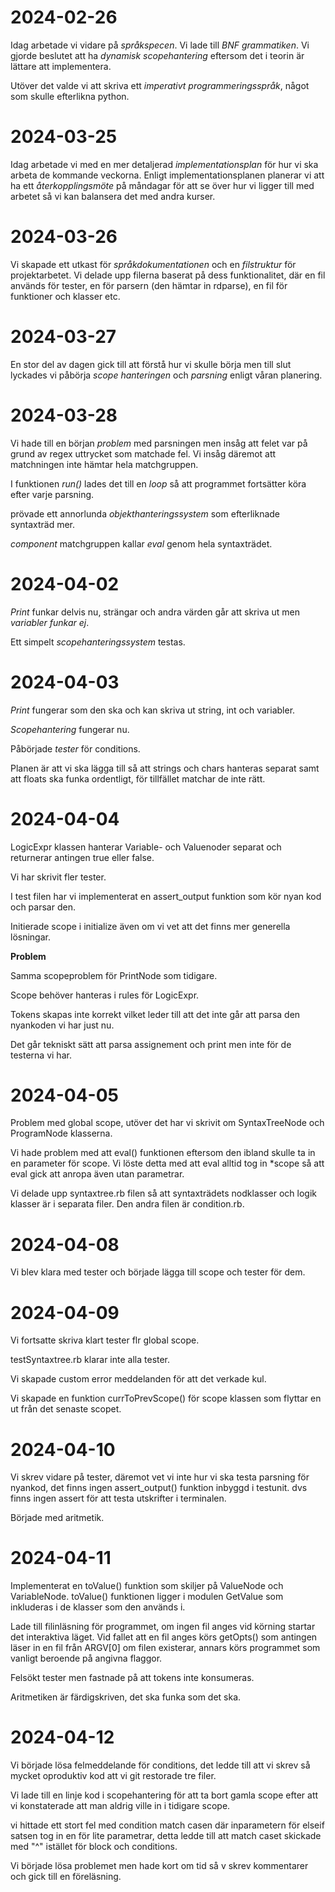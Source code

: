 # 2024-02-26

Idag arbetade vi vidare på _språkspecen_. Vi lade till _BNF grammatiken_. Vi gjorde beslutet att ha _dynamisk scopehantering_ eftersom det i teorin är lättare att implementera.

Utöver det valde vi att skriva ett _imperativt programmeringsspråk_, något som skulle efterlikna python.

# 2024-03-25

Idag arbetade vi med en mer detaljerad _implementationsplan_ för hur vi ska arbeta de kommande veckorna. Enligt implementationsplanen planerar vi att ha ett _återkopplingsmöte_ på måndagar för att se över hur vi ligger till med arbetet så vi kan balansera det med andra kurser.

# 2024-03-26

Vi skapade ett utkast för _språkdokumentationen_ och en _filstruktur_ för projektarbetet. Vi delade upp filerna baserat på dess funktionalitet, där en fil används för tester, en för parsern (den hämtar in rdparse), en fil för funktioner och klasser etc.

# 2024-03-27

En stor del av dagen gick till att förstå hur vi skulle börja men till slut lyckades vi påbörja _scope hanteringen_ och _parsning_ enligt våran planering.

# 2024-03-28

Vi hade till en början _problem_ med parsningen men insåg att felet var på grund av regex uttrycket som matchade fel. Vi insåg däremot att matchningen inte hämtar hela matchgruppen.

I funktionen _run()_ lades det till en _loop_ så att programmet fortsätter köra efter varje parsning.

prövade ett annorlunda _objekthanteringssystem_ som efterliknade syntaxträd mer.

_component_ matchgruppen kallar _eval_ genom hela syntaxträdet.

# 2024-04-02

_Print_ funkar delvis nu, strängar och andra värden går att skriva ut men _variabler funkar ej_.

Ett simpelt _scopehanteringssystem_ testas.

# 2024-04-03

_Print_ fungerar som den ska och kan skriva ut string, int och variabler.

_Scopehantering_ fungerar nu.

Påbörjade _tester_ för conditions.

Planen är att vi ska lägga till så att strings och chars hanteras separat samt att floats ska funka ordentligt, för tillfället matchar de inte rätt.

# 2024-04-04

LogicExpr klassen hanterar Variable- och Valuenoder separat och returnerar antingen true eller false.

Vi har skrivit fler tester.

I test filen har vi implementerat en assert_output funktion som kör nyan kod och parsar den.

Initierade scope i initialize även om vi vet att det finns mer generella lösningar.

__Problem__

Samma scopeproblem för PrintNode som tidigare.

Scope behöver hanteras i rules för LogicExpr.

Tokens skapas inte korrekt vilket leder till att det inte går att parsa den nyankoden vi har just nu.

Det går tekniskt sätt att parsa assignement och print men inte för de testerna vi har.

# 2024-04-05

Problem med global scope, utöver det har vi skrivit om SyntaxTreeNode och ProgramNode klasserna.

Vi hade problem med att eval() funktionen eftersom den ibland skulle ta in en parameter för scope. Vi löste detta med att eval alltid tog in *scope så att eval gick att anropa även utan parametrar.

Vi delade upp syntaxtree.rb filen så att syntaxträdets nodklasser och logik klasser är i separata filer. Den andra filen är condition.rb.

# 2024-04-08

Vi blev klara med tester och började lägga till scope och tester för dem.

# 2024-04-09

Vi fortsatte skriva klart tester flr global scope.

testSyntaxtree.rb klarar inte alla tester.

Vi skapade custom error meddelanden för att det verkade kul.

Vi skapade en funktion currToPrevScope() för scope klassen som flyttar en ut från det senaste scopet.

# 2024-04-10

Vi skrev vidare på tester, däremot vet vi inte hur vi ska testa parsning för nyankod, det finns ingen assert_output() funktion inbyggd i testunit. dvs finns ingen assert för att testa utskrifter i terminalen.

Började med aritmetik.

# 2024-04-11

Implementerat en toValue() funktion som skiljer på ValueNode och VariableNode. toValue() funktionen ligger i modulen GetValue som inkluderas i de klasser som den används i.

Lade till filinläsning för programmet, om ingen fil anges vid körning startar det interaktiva läget. Vid fallet att en fil anges körs getOpts() som antingen läser in en fil från ARGV[0] om filen existerar, annars körs programmet som vanligt beroende på angivna flaggor.

Felsökt tester men fastnade på att tokens inte konsumeras.

Aritmetiken är färdigskriven, det ska funka som det ska.

# 2024-04-12

Vi började lösa felmeddelande för conditions, det ledde till att vi skrev så mycket oproduktiv kod att vi git restorade tre filer.

Vi lade till en linje kod i scopehantering för att ta bort gamla scope efter att vi konstaterade att man aldrig ville in i tidigare scope.

vi hittade ett stort fel med condition match casen där inparametern för elseif satsen tog in en för lite parametrar, detta ledde till att match caset skickade med "^" istället för block och conditions.

Vi började lösa problemet men hade kort om tid så v skrev kommentarer och gick till en föreläsning.